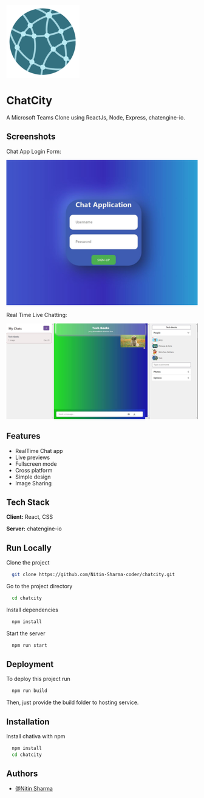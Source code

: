 
![Logo](https://github.com/Nitin-Sharma-coder/chatcity/blob/main/public/android-chrome-192x192.png)


# ChatCity

A Microsoft Teams Clone using ReactJs,
Node, Express, chatengine-io.


## Screenshots

Chat App Login Form:

![App Screenshot](https://github.com/Nitin-Sharma-coder/chatcity/blob/main/src/screenshot1.JPG)

Real Time Live Chatting:

![App Screenshot](https://github.com/Nitin-Sharma-coder/chatcity/blob/main/src/screenshot2.JPG)


## Features

- RealTime Chat app
- Live previews
- Fullscreen mode
- Cross platform
- Simple design
- Image Sharing


## Tech Stack

**Client:** React, CSS

**Server:** chatengine-io


## Run Locally

Clone the project

```bash
  git clone https://github.com/Nitin-Sharma-coder/chatcity.git
```

Go to the project directory

```bash
  cd chatcity
```

Install dependencies

```bash
  npm install
```

Start the server

```bash
  npm run start
```


## Deployment

To deploy this project run

```bash
  npm run build
```
Then, just provide the build folder to hosting service.


## Installation

Install chativa with npm

```bash
  npm install 
  cd chatcity
```
    
## Authors

- [@Nitin Sharma](https://www.github.com/Nitin-Sharma-coder)

